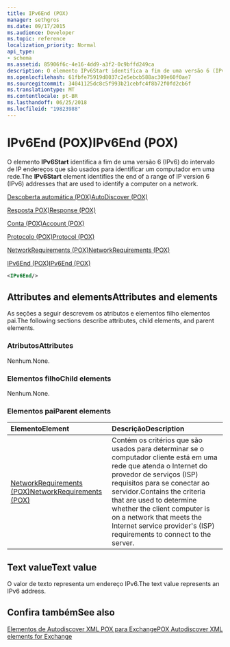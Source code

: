 ```yaml
---
title: IPv6End (POX)
manager: sethgros
ms.date: 09/17/2015
ms.audience: Developer
ms.topic: reference
localization_priority: Normal
api_type:
- schema
ms.assetid: 85906f6c-4e16-4dd9-a3f2-0c9bffd249ca
description: O elemento IPv6Start identifica a fim de uma versão 6 (IPv6) do intervalo de IP endereços que são usados para identificar um computador em uma rede.
ms.openlocfilehash: 61fbfe75919d8037c2e5ebcb588ac309e60f0ae7
ms.sourcegitcommit: 34041125dc8c5f993b21cebfc4f8b72f0fd2cb6f
ms.translationtype: MT
ms.contentlocale: pt-BR
ms.lasthandoff: 06/25/2018
ms.locfileid: "19823988"
---
```

# <a name="ipv6end-pox"></a><span data-ttu-id="83b00-103">IPv6End (POX)</span><span class="sxs-lookup"><span data-stu-id="83b00-103">IPv6End (POX)</span></span>

<span data-ttu-id="83b00-104">O elemento **IPv6Start** identifica a fim de uma versão 6 (IPv6) do intervalo de IP endereços que são usados para identificar um computador em uma rede.</span><span class="sxs-lookup"><span data-stu-id="83b00-104">The **IPv6Start** element identifies the end of a range of IP version 6 (IPv6) addresses that are used to identify a computer on a network.</span></span> 
  
[<span data-ttu-id="83b00-105">Descoberta automática (POX)</span><span class="sxs-lookup"><span data-stu-id="83b00-105">AutoDiscover (POX)</span></span>](autodiscover-pox.md)
  
[<span data-ttu-id="83b00-106">Resposta POX)</span><span class="sxs-lookup"><span data-stu-id="83b00-106">Response (POX)</span></span>](response-pox.md)
  
[<span data-ttu-id="83b00-107">Conta (POX)</span><span class="sxs-lookup"><span data-stu-id="83b00-107">Account (POX)</span></span>](account-pox.md)
  
[<span data-ttu-id="83b00-108">Protocolo (POX)</span><span class="sxs-lookup"><span data-stu-id="83b00-108">Protocol (POX)</span></span>](protocol-pox.md)
  
[<span data-ttu-id="83b00-109">NetworkRequirements (POX)</span><span class="sxs-lookup"><span data-stu-id="83b00-109">NetworkRequirements (POX)</span></span>](networkrequirements-pox.md)
  
[<span data-ttu-id="83b00-110">IPv6End (POX)</span><span class="sxs-lookup"><span data-stu-id="83b00-110">IPv6End (POX)</span></span>](ipv6end-pox.md)
  
```xml
<IPv6End/>
```

## <a name="attributes-and-elements"></a><span data-ttu-id="83b00-111">Attributes and elements</span><span class="sxs-lookup"><span data-stu-id="83b00-111">Attributes and elements</span></span>

<span data-ttu-id="83b00-112">As seções a seguir descrevem os atributos e elementos filho elementos pai.</span><span class="sxs-lookup"><span data-stu-id="83b00-112">The following sections describe attributes, child elements, and parent elements.</span></span>
  
### <a name="attributes"></a><span data-ttu-id="83b00-113">Atributos</span><span class="sxs-lookup"><span data-stu-id="83b00-113">Attributes</span></span>

<span data-ttu-id="83b00-114">Nenhum.</span><span class="sxs-lookup"><span data-stu-id="83b00-114">None.</span></span>
  
### <a name="child-elements"></a><span data-ttu-id="83b00-115">Elementos filho</span><span class="sxs-lookup"><span data-stu-id="83b00-115">Child elements</span></span>

<span data-ttu-id="83b00-116">Nenhum.</span><span class="sxs-lookup"><span data-stu-id="83b00-116">None.</span></span>
  
### <a name="parent-elements"></a><span data-ttu-id="83b00-117">Elementos pai</span><span class="sxs-lookup"><span data-stu-id="83b00-117">Parent elements</span></span>

|<span data-ttu-id="83b00-118">**Elemento**</span><span class="sxs-lookup"><span data-stu-id="83b00-118">**Element**</span></span>|<span data-ttu-id="83b00-119">**Descrição**</span><span class="sxs-lookup"><span data-stu-id="83b00-119">**Description**</span></span>|
|:-----|:-----|
|[<span data-ttu-id="83b00-120">NetworkRequirements (POX)</span><span class="sxs-lookup"><span data-stu-id="83b00-120">NetworkRequirements (POX)</span></span>](networkrequirements-pox.md) <br/> |<span data-ttu-id="83b00-121">Contém os critérios que são usados para determinar se o computador cliente está em uma rede que atenda o Internet do provedor de serviços (ISP) requisitos para se conectar ao servidor.</span><span class="sxs-lookup"><span data-stu-id="83b00-121">Contains the criteria that are used to determine whether the client computer is on a network that meets the Internet service provider's (ISP) requirements to connect to the server.</span></span>  <br/> |
   
## <a name="text-value"></a><span data-ttu-id="83b00-122">Text value</span><span class="sxs-lookup"><span data-stu-id="83b00-122">Text value</span></span>

<span data-ttu-id="83b00-123">O valor de texto representa um endereço IPv6.</span><span class="sxs-lookup"><span data-stu-id="83b00-123">The text value represents an IPv6 address.</span></span>
  
## <a name="see-also"></a><span data-ttu-id="83b00-124">Confira também</span><span class="sxs-lookup"><span data-stu-id="83b00-124">See also</span></span>



[<span data-ttu-id="83b00-125">Elementos de Autodiscover XML POX para Exchange</span><span class="sxs-lookup"><span data-stu-id="83b00-125">POX Autodiscover XML elements for Exchange</span></span>](pox-autodiscover-xml-elements-for-exchange.md)

